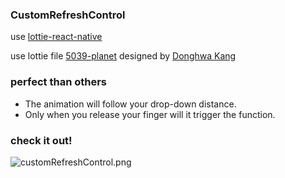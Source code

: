 ### CustomRefreshControl

use [lottie-react-native](https://github.com/react-native-community/lottie-react-native)

use lottie file [5039-planet](https://lottiefiles.com/5039-planet) designed by [Donghwa Kang](https://lottiefiles.com/dongdona)

### perfect than others

- The animation will follow your drop-down distance.
- Only when you release your finger will it trigger the function.

### check it out!

![customRefreshControl.png](https://i.loli.net/2019/03/21/5c93683f14ea8.png)